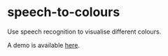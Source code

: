 # speech-to-colours
Use speech recognition to visualise different colours.

A demo is available [here](http://apps.golightlyplus.com/speech-to-colours).
